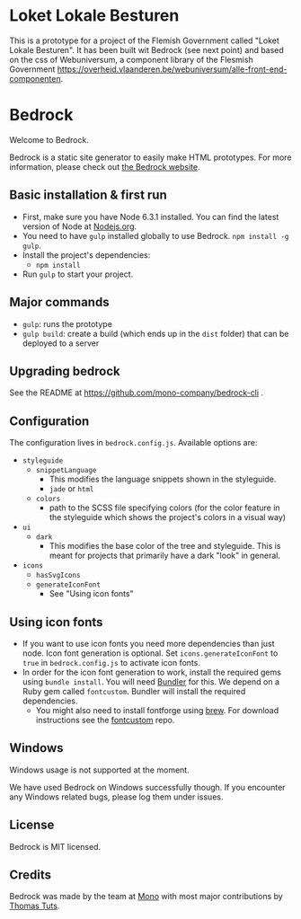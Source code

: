 # Loket Lokale Besturen

This is a prototype for a project of the Flemish Government called "Loket Lokale Besturen". It has been built wit Bedrock (see next point) and based on the css of Webuniversum, a component library of the Flesmish Government https://overheid.vlaanderen.be/webuniversum/alle-front-end-componenten.

# Bedrock

Welcome to Bedrock.

Bedrock is a static site generator to easily make HTML prototypes. For more information, please check out [the Bedrock website](http://bedrock.mono.company/).

## Basic installation & first run

* First, make sure you have Node 6.3.1 installed. You can find the latest version of Node at [Nodejs.org](https://nodejs.org/en/).
* You need to have `gulp` installed globally to use Bedrock. `npm install -g gulp`.
* Install the project's dependencies:
  * `npm install`
* Run `gulp` to start your project.

## Major commands

* `gulp`: runs the prototype
* `gulp build`: create a build (which ends up in the `dist` folder) that can be deployed to a server

## Upgrading bedrock

See the README at https://github.com/mono-company/bedrock-cli .

## Configuration

The configuration lives in `bedrock.config.js`. Available options are:

* `styleguide`
    * `snippetLanguage`
        * This modifies the language snippets shown in the styleguide.
        * `jade` or `html`
    * `colors`
        * path to the SCSS file specifying colors (for the color feature in the styleguide which shows the project's colors in a visual way)
* `ui`
    * `dark`
      * This modifies the base color of the tree and styleguide. This is meant for projects that primarily have a dark "look" in general.
* `icons`
    * `hasSvgIcons`
    * `generateIconFont`
        * See "Using icon fonts"

## Using icon fonts

* If you want to use icon fonts you need more dependencies than just node. Icon font generation is optional. Set `icons.generateIconFont` to `true` in `bedrock.config.js` to activate icon fonts.
* In order for the icon font generation to work, install the required gems using `bundle install`. You will need [Bundler](http://bundler.io) for this. We depend on a Ruby gem called `fontcustom`. Bundler will install the required dependencies.
    * You might also need to install fontforge using [brew](http://brew.sh). For download instructions see the [fontcustom](https://github.com/FontCustom/fontcustom#installation) repo.

## Windows

Windows usage is not supported at the moment.

We have used Bedrock on Windows successfully though. If you encounter any Windows related bugs, please log them under issues.

## License

Bedrock is MIT licensed.

## Credits

Bedrock was made by the team at [Mono](http://mono.company) with most major contributions by [Thomas Tuts](http://thomastuts.com/).
